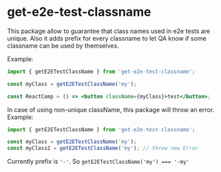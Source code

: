 # get-e2e-test-classname

This package allow to guarantee that class names used in e2e tests are unique.
Also it adds prefix for every classname to let QA know if some classname can be used by themselves. 

Example:
```jsx harmony
import { getE2ETestClassName } from 'get-e2e-test-classname';

const myClass = getE2ETestClassName('my');

const ReactComp = () => <button className={myClass}>test</button>;
```

In case of using non-unique className, this package will throw an error. Example:
```jsx harmony
import { getE2ETestClassName } from 'get-e2e-test-classname';

const myClass = getE2ETestClassName('my');
const myClass2 = getE2ETestClassName('my'); // throw new Error
```

Currently prefix is `'-'`. So `getE2ETestClassName('my') === '-my'`  